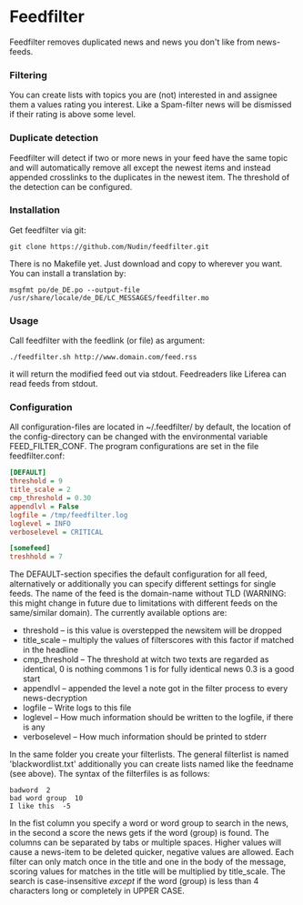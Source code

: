 Feedfilter
==========

Feedfilter removes duplicated news and news you don't like from news-feeds.


### Filtering ###

You can create lists with topics you are (not) interested in and assignee them a values rating you interest. Like a Spam-filter news will be dismissed if their rating is above some level.

### Duplicate detection ###

Feedfilter will detect if two or more news in your feed have the same topic and will automatically remove all except the newest items and instead appended crosslinks to the duplicates in the newest item.
The threshold of the detection can be configured.

### Installation ###

Get feedfilter via git:
```
git clone https://github.com/Nudin/feedfilter.git
```

There is no Makefile yet. Just download and copy to wherever you want. You can install a translation by:
```
msgfmt po/de_DE.po --output-file /usr/share/locale/de_DE/LC_MESSAGES/feedfilter.mo 
```

### Usage ###

Call feedfilter with the feedlink (or file) as argument:
```
./feedfilter.sh http://www.domain.com/feed.rss
```
it will return the modified feed out via stdout. Feedreaders like Liferea can read feeds from stdout.

### Configuration ###

All configuration-files are located in ~/.feedfilter/ by default, the location of the config-directory can be changed with the environmental variable FEED_FILTER_CONF. The program configurations are set in the file feedfilter.conf:
```ini
[DEFAULT]
threshold = 9
title_scale = 2
cmp_threshold = 0.30
appendlvl = False
logfile = /tmp/feedfilter.log
loglevel = INFO
verboselevel = CRITICAL

[somefeed]
treshhold = 7
```
The DEFAULT-section specifies the default configuration for all feed, alternatively or additionally you can specify different settings for single feeds. The name of the feed is the domain-name without TLD (WARNING: this might change in future due to limitations with different feeds on the same/similar domain).
The currently available options are:
 * threshold – is this value is overstepped the newsitem will be dropped
 * title_scale – multiply the values of filterscores with this factor if matched in the headline
 * cmp_threshold – The threshold at witch two texts are regarded as identical, 0 is nothing commons 1 is for fully identical news 0.3 is a good start
 * appendlvl – appended the level a note got in the filter process to every news-decryption
 * logfile – Write logs to this file
 * loglevel – How much information should be written to the logfile, if there is any
 * verboselevel – How much information should be printed to stderr

In the same folder you create your filterlists. The general filterlist is named 'blackwordlist.txt' additionally you can create lists named like the feedname (see above). The syntax of the filterfiles is as follows:
```
badword  2
bad word group	10
I like this  -5
```
In the fist column you specify a word or word group to search in the news, in the second a score the news gets if the word (group) is found. The columns can be separated by tabs or multiple spaces. Higher values will cause a news-item to be deleted quicker, negative values are allowed. Each filter can only match once in the title and one in the body of the message, scoring values for matches in the title will be multiplied by title_scale.
The search is case-insensitive *except* if the word (group) is less than 4 characters long or completely in UPPER CASE.
